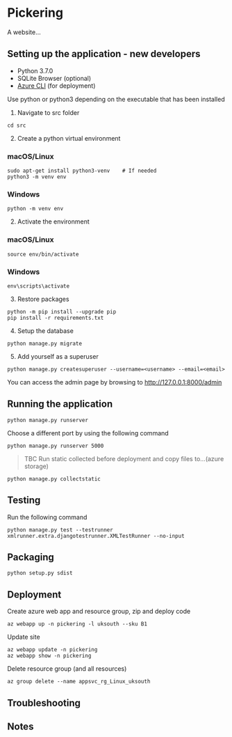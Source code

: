 # Pickering

A website...

## Setting up the application - new developers

* Python 3.7.0
* SQLite Browser (optional)
* [Azure CLI](https://docs.microsoft.com/en-us/cli/azure/install-azure-cli?view=azure-cli-latest) (for deployment)

Use python or python3 depending on the executable that has been installed

1. Navigate to src folder
```
cd src
```
2. Create a python virtual environment
### macOS/Linux
```
sudo apt-get install python3-venv    # If needed
python3 -m venv env
```
### Windows
```
python -m venv env
```
2. Activate the environment
### macOS/Linux
```
source env/bin/activate
```
### Windows
 ```
 env\scripts\activate
 ```

3. Restore packages

```
python -m pip install --upgrade pip
pip install -r requirements.txt
```

4. Setup the database

```
python manage.py migrate
``` 

5. Add yourself as a superuser

```
python manage.py createsuperuser --username=<username> --email=<email>
```

You can access the admin page by browsing to http://127.0.0.1:8000/admin

## Running the application


```
python manage.py runserver
```
Choose a different port by using the following command
```
python manage.py runserver 5000
```

>TBC
>Run static collected before deployment and copy files to...(azure storage)

```
python manage.py collectstatic
```

## Testing

Run the following command

```
python manage.py test --testrunner xmlrunner.extra.djangotestrunner.XMLTestRunner --no-input
```

## Packaging

```
python setup.py sdist
```

## Deployment

Create azure web app and resource group, zip and deploy code
```
az webapp up -n pickering -l uksouth --sku B1
```

Update site
```
az webapp update -n pickering
az webapp show -n pickering
```

Delete resource group (and all resources)
```
az group delete --name appsvc_rg_Linux_uksouth
```

## Troubleshooting

## Notes